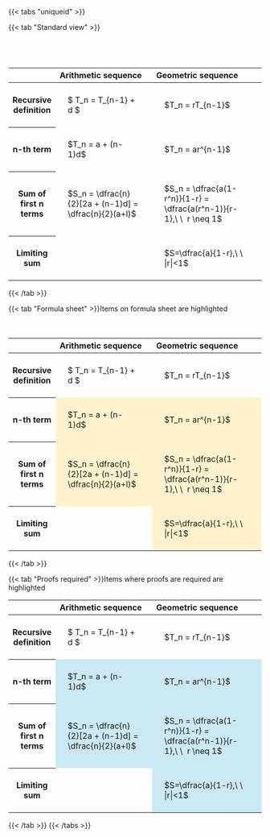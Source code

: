 ---
---

{{< tabs "uniqueid" >}}

{{< tab "Standard view" >}}

#  
<br>
<style type="text/css">
#T_199dc th.col_heading {
  text-align: left;
  font-size: 1em;
}
#T_199dc td {
  text-align: left;
  font-size: 1em;
  padding: 1.5em;
}
#T_199dc_row0_col0, #T_199dc_row0_col1, #T_199dc_row1_col0, #T_199dc_row1_col1, #T_199dc_row2_col0, #T_199dc_row2_col1, #T_199dc_row3_col0, #T_199dc_row3_col1 {
  width: 400px;
  white-space: pre-wrap;
}
</style>
<table id="T_199dc">
  <thead>
    <tr>
      <th class="blank level0" >&nbsp;</th>
      <th id="T_199dc_level0_col0" class="col_heading level0 col0" >Arithmetic sequence</th>
      <th id="T_199dc_level0_col1" class="col_heading level0 col1" >Geometric sequence</th>
    </tr>
  </thead>
  <tbody>
    <tr>
      <th id="T_199dc_level0_row0" class="row_heading level0 row0" >Recursive definition</th>
      <td id="T_199dc_row0_col0" class="data row0 col0" >$ T_n = T_{n-1} + d $</td>
      <td id="T_199dc_row0_col1" class="data row0 col1" >$T_n = rT_{n-1}$</td>
    </tr>
    <tr>
      <th id="T_199dc_level0_row1" class="row_heading level0 row1" >n-th term</th>
      <td id="T_199dc_row1_col0" class="data row1 col0" >$T_n = a + (n-1)d$</td>
      <td id="T_199dc_row1_col1" class="data row1 col1" >$T_n = ar^{n-1}$</td>
    </tr>
    <tr>
      <th id="T_199dc_level0_row2" class="row_heading level0 row2" >Sum of first n terms</th>
      <td id="T_199dc_row2_col0" class="data row2 col0" >$S_n = \dfrac{n}{2}[2a + (n-1)d] = \dfrac{n}{2}(a+l)$</td>
      <td id="T_199dc_row2_col1" class="data row2 col1" >$S_n = \dfrac{a(1-r^n)}{1-r} = \dfrac{a(r^n-1)}{r-1},\ \  r \neq 1$</td>
    </tr>
    <tr>
      <th id="T_199dc_level0_row3" class="row_heading level0 row3" >Limiting sum</th>
      <td id="T_199dc_row3_col0" class="data row3 col0" ></td>
      <td id="T_199dc_row3_col1" class="data row3 col1" >$S=\dfrac{a}{1-r},\ \ |r|<1$</td>
    </tr>
  </tbody>
</table>
{{< /tab >}}

{{< tab "Formula sheet" >}}Items on formula sheet are highlighted
<br><br><br>
<style type="text/css">
#T_ced06 th.col_heading {
  text-align: left;
  font-size: 1em;
}
#T_ced06 td {
  text-align: left;
  font-size: 1em;
  padding: 1.5em;
}
#T_ced06_row0_col0, #T_ced06_row0_col1, #T_ced06_row3_col0 {
  width: 400px;
  white-space: pre-wrap;
}
#T_ced06_row1_col0, #T_ced06_row1_col1, #T_ced06_row2_col0, #T_ced06_row2_col1, #T_ced06_row3_col1 {
  width: 400px;
  background-color: rgba(255,194,10, 0.2);
  white-space: pre-wrap;
}
</style>
<table id="T_ced06">
  <thead>
    <tr>
      <th class="blank level0" >&nbsp;</th>
      <th id="T_ced06_level0_col0" class="col_heading level0 col0" >Arithmetic sequence</th>
      <th id="T_ced06_level0_col1" class="col_heading level0 col1" >Geometric sequence</th>
    </tr>
  </thead>
  <tbody>
    <tr>
      <th id="T_ced06_level0_row0" class="row_heading level0 row0" >Recursive definition</th>
      <td id="T_ced06_row0_col0" class="data row0 col0" >$ T_n = T_{n-1} + d $</td>
      <td id="T_ced06_row0_col1" class="data row0 col1" >$T_n = rT_{n-1}$</td>
    </tr>
    <tr>
      <th id="T_ced06_level0_row1" class="row_heading level0 row1" >n-th term</th>
      <td id="T_ced06_row1_col0" class="data row1 col0" >$T_n = a + (n-1)d$</td>
      <td id="T_ced06_row1_col1" class="data row1 col1" >$T_n = ar^{n-1}$</td>
    </tr>
    <tr>
      <th id="T_ced06_level0_row2" class="row_heading level0 row2" >Sum of first n terms</th>
      <td id="T_ced06_row2_col0" class="data row2 col0" >$S_n = \dfrac{n}{2}[2a + (n-1)d] = \dfrac{n}{2}(a+l)$</td>
      <td id="T_ced06_row2_col1" class="data row2 col1" >$S_n = \dfrac{a(1-r^n)}{1-r} = \dfrac{a(r^n-1)}{r-1},\ \  r \neq 1$</td>
    </tr>
    <tr>
      <th id="T_ced06_level0_row3" class="row_heading level0 row3" >Limiting sum</th>
      <td id="T_ced06_row3_col0" class="data row3 col0" ></td>
      <td id="T_ced06_row3_col1" class="data row3 col1" >$S=\dfrac{a}{1-r},\ \ |r|<1$</td>
    </tr>
  </tbody>
</table>
{{< /tab >}}

{{< tab "Proofs required" >}}Items where proofs are required are highlighted
<br>
<style type="text/css">
#T_8e68f th.col_heading {
  text-align: left;
  font-size: 1em;
}
#T_8e68f td {
  text-align: left;
  font-size: 1em;
  padding: 1.5em;
}
#T_8e68f_row0_col0, #T_8e68f_row0_col1, #T_8e68f_row3_col0 {
  width: 400px;
  white-space: pre-wrap;
}
#T_8e68f_row1_col0, #T_8e68f_row1_col1, #T_8e68f_row2_col0, #T_8e68f_row2_col1, #T_8e68f_row3_col1 {
  width: 400px;
  background-color: rgba(0,150,200, 0.2);
  white-space: pre-wrap;
}
</style>
<table id="T_8e68f">
  <thead>
    <tr>
      <th class="blank level0" >&nbsp;</th>
      <th id="T_8e68f_level0_col0" class="col_heading level0 col0" >Arithmetic sequence</th>
      <th id="T_8e68f_level0_col1" class="col_heading level0 col1" >Geometric sequence</th>
    </tr>
  </thead>
  <tbody>
    <tr>
      <th id="T_8e68f_level0_row0" class="row_heading level0 row0" >Recursive definition</th>
      <td id="T_8e68f_row0_col0" class="data row0 col0" >$ T_n = T_{n-1} + d $</td>
      <td id="T_8e68f_row0_col1" class="data row0 col1" >$T_n = rT_{n-1}$</td>
    </tr>
    <tr>
      <th id="T_8e68f_level0_row1" class="row_heading level0 row1" >n-th term</th>
      <td id="T_8e68f_row1_col0" class="data row1 col0" >$T_n = a + (n-1)d$</td>
      <td id="T_8e68f_row1_col1" class="data row1 col1" >$T_n = ar^{n-1}$</td>
    </tr>
    <tr>
      <th id="T_8e68f_level0_row2" class="row_heading level0 row2" >Sum of first n terms</th>
      <td id="T_8e68f_row2_col0" class="data row2 col0" >$S_n = \dfrac{n}{2}[2a + (n-1)d] = \dfrac{n}{2}(a+l)$</td>
      <td id="T_8e68f_row2_col1" class="data row2 col1" >$S_n = \dfrac{a(1-r^n)}{1-r} = \dfrac{a(r^n-1)}{r-1},\ \  r \neq 1$</td>
    </tr>
    <tr>
      <th id="T_8e68f_level0_row3" class="row_heading level0 row3" >Limiting sum</th>
      <td id="T_8e68f_row3_col0" class="data row3 col0" ></td>
      <td id="T_8e68f_row3_col1" class="data row3 col1" >$S=\dfrac{a}{1-r},\ \ |r|<1$</td>
    </tr>
  </tbody>
</table>
{{< /tab >}}
{{< /tabs >}}